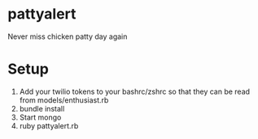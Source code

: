 pattyalert
==========

Never miss chicken patty day again

Setup
==========
1. Add your twilio tokens to your bashrc/zshrc so that they can be read
   from models/enthusiast.rb
2. bundle install
3. Start mongo
4. ruby pattyalert.rb
